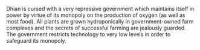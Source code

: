 Dhian is cursed with a very repressive government which maintains itself in power by virtue of its monopoly on the production of oxygen (as well as most food). All plants are grown hydroponically in government-owned farm complexes and the secrets of successful farming are jealously guarded. The government restricts technology to very low levels in order to safeguard its monopoly.
